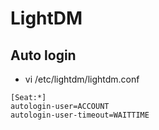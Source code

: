 # LightDM

## Auto login

- vi /etc/lightdm/lightdm.conf
```
[Seat:*]
autologin-user=ACCOUNT
autologin-user-timeout=WAITTIME
```
